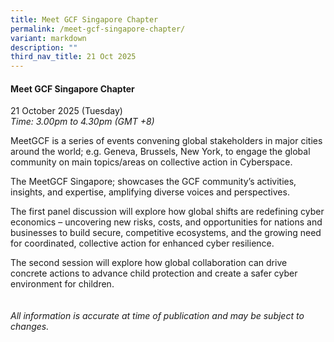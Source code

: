 ```yaml
---
title: Meet GCF Singapore Chapter
permalink: /meet-gcf-singapore-chapter/
variant: markdown
description: ""
third_nav_title: 21 Oct 2025
---
```

#### Meet GCF Singapore Chapter

21 October 2025 (Tuesday)  
*Time: 3.00pm to 4.30pm (GMT +8)*

MeetGCF is a series of events convening global stakeholders in major cities around the world; e.g. Geneva, Brussels, New York, to engage the global community on main topics/areas on collective action in Cyberspace.
 
The MeetGCF Singapore; showcases the GCF community’s activities, insights, and expertise, amplifying diverse voices and perspectives.
 
The first panel discussion will explore how global shifts are redefining cyber economics – uncovering new risks, costs, and opportunities for nations and businesses to build secure, competitive ecosystems, and the growing need for coordinated, collective action for enhanced cyber resilience.
 
The second session will explore how global collaboration can drive concrete actions to advance child protection and create a safer cyber environment for children.
<br><br><br>
*All information is accurate at time of publication and may be subject to changes.*